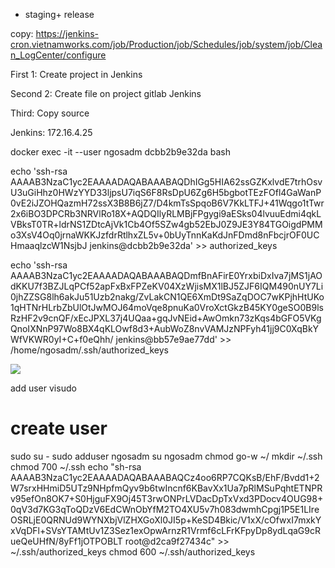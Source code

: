 + staging+ release

copy: https://jenkins-cron.vietnamworks.com/job/Production/job/Schedules/job/system/job/Clean_LogCenter/configure


First 1: Create project in Jenkins

Second 2: Create file on project gitlab Jenkins

Third: Copy source

Jenkins: 172.16.4.25

docker exec -it --user ngosadm dcbb2b9e32da bash


echo 'ssh-rsa AAAAB3NzaC1yc2EAAAADAQABAAABAQDhIGg5HIA62ssGZKxlvdE7trhOsvU3uGiHhz0HWzYYD33ljpsU7iqS6F8RsDpU6Zg6H5bgbotTEzFOfl4GaWanP0vE2iJZOHQazmH72ssX3B8B6jZ7/D4kmTsSpqoB6V7KkLTFJ+41Wqgo1tTwr2x6iBO3DPCRb3NRVlRo18X+AQDQIlyRLMBjFPgygi9aESks04lvuuEdmi4qkLVBksT0TR+ldrNS1ZDtcAjVk1Cb4Of5SZw4gb52EbJ0Z9JE3Y84TGOigdPMMo3XsV4Oq0jrnaWKKJzfdrRtlhxZL5v+0bUyTnnKaKdJnFDmd8nFbcjrOF0UCHmaaqlzcW1NsjbJ jenkins@dcbb2b9e32da' >> authorized_keys

echo 'ssh-rsa AAAAB3NzaC1yc2EAAAADAQABAAABAQDmfBnAFirE0YrxbiDxIva7jMS1jAOdKKU7f3BZJLqPCf52apFxBxFPZeKV04XzWjisMX1lBJ5ZJF6IQM490nUY7Li0jhZZSG8lh6akJu51Uzb2nakg/ZvLakCN1QE6XmDt9SaZqDOC7wKPjhHtUKo1qHTNrHLrbZbUlOtJwMOJ64moVqe8pnuKa0VroXctGkzB45KY0geSO0B9lsRzHF2v9cnQF/xEcJPXL37j4UQaa+gqJvNEid+AwOmkn73zKqs4bGFO5VKgQnoIXNnP97Wo8BX4qKLOwf8d3+AubWoZ8nvVAMJzNPFyh41jj9C0XqBkYWfVKWR0yI+C+f0eQhh/ jenkins@bb57e9ae77dd' >> /home/ngosadm/.ssh/authorized_keys

![](../img/2022-10-03-17-44-03.png)

add user
visudo

# create user
sudo su -
sudo adduser ngosadm
su ngosadm
chmod go-w ~/
mkdir  ~/.ssh
chmod 700 ~/.ssh
echo "sh-rsa AAAAB3NzaC1yc2EAAAADAQABAAABAQCz4oo6RP7CQKsB/EhF/Bvdd1+2W7srxHHmiD5UTz9NHpfmQyv9b6twIncnf6KBavXx1Ua7pRlMSuPqhtETNPRv95efOn8OK7+S0HjguFX9Oj45T3rwONPrLVDacDpTxVxd3PDocv4OUG98+0qV3d7KG3qToQDzV6EdCWnObYfM2TO4XU5v7h083dwmhCpgj1P5E1LIreOSRLjE0QRNUd9WYNXbjVlZHXGoXl0JI5p+KeSD4Bkic/V1xX/cOfwxI7mxkYxVqDFl+SVsYTAMtUv1Z3Sez1exOpwArnzR1Vrmf6cLFrKFpyDp8ydLqaG9cRueQeUHfN/8yFf1jOTPOBLT root@d2ca9f27434c" >> ~/.ssh/authorized_keys
chmod 600 ~/.ssh/authorized_keys
